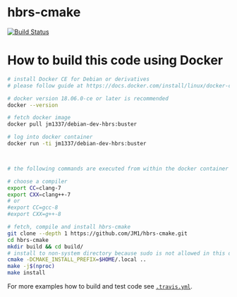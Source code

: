 # hbrs-cmake
[![Build Status](https://travis-ci.com/JM1/hbrs-cmake.svg?branch=master)](https://travis-ci.com/JM1/hbrs-cmake)

# How to build this code using Docker

```sh
# install Docker CE for Debian or derivatives
# please follow guide at https://docs.docker.com/install/linux/docker-ce/debian/

# docker version 18.06.0-ce or later is recommended
docker --version

# fetch docker image
docker pull jm1337/debian-dev-hbrs:buster

# log into docker container
docker run -ti jm1337/debian-dev-hbrs:buster



# the following commands are executed from within the docker container

# choose a compiler
export CC=clang-7
export CXX=clang++-7
# or
#export CC=gcc-8
#export CXX=g++-8

# fetch, compile and install hbrs-cmake
git clone --depth 1 https://github.com/JM1/hbrs-cmake.git
cd hbrs-cmake
mkdir build && cd build/
# install to non-system directory because sudo is not allowed in this docker container
cmake -DCMAKE_INSTALL_PREFIX=$HOME/.local ..
make -j$(nproc)
make install
```

For more examples how to build and test code see [`.travis.yml`](https://github.com/JM1/hbrs-cmake/blob/master/.travis.yml).
